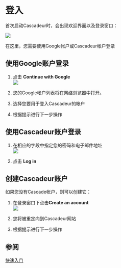 # 登入

首次启动Cascadeur时，会出现欢迎界面以及登录窗口：

![](https://cascadeur.com/images/category/2020/07/27/87567f90996dd59eac80a2f056fc9d72.png)

在这里，您需要使用Google帐户或Cascadeur帐户登录

## 使用Google账户登录

1. 点击 **Continue with Google**  
![](https://cascadeur.com/images/category/2020/07/27/87887ac85095e03c2f34150a415d3ef8.png)

2. 您的Google帐户列表将在网络浏览器中打开。

3. 选择您要用于登入Cascadeur的帐户

4. 根据提示进行下一步操作

## 使用Cascadeur账户登录

1. 在相应的字段中指定您的密码和电子邮件地址  
![](https://cascadeur.com/images/category/2020/07/27/204ded7db13c6411ff261738dc76aa32.png)

2. 点击 **Log in**

## 创建Cascadeur账户

如果您没有Cascade帐户，则可以创建它：

1. 在登录窗口下点击**Create an account**  
![](https://cascadeur.com/images/category/2020/07/27/ca8387d9bb67a824e8dd819e9795ac85.png)

2. 您将被重定向到Cascadeur网站

3. 根据提示进行下一步操作

## 参阅
[快速入门](../GettingStarted/GettingStarted.md)